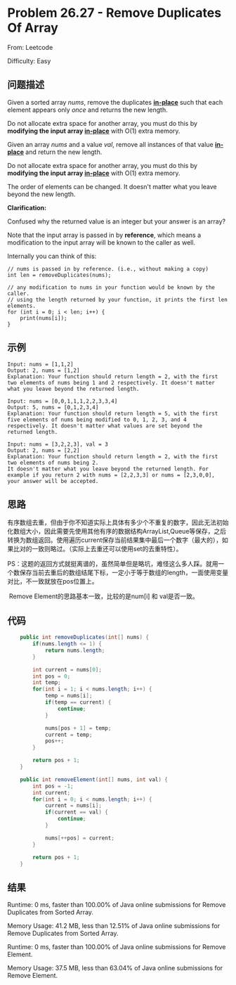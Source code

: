# Problem 26.27 - Remove Duplicates Of Array

From: Leetcode

Difficulty: Easy



## 问题描述

Given a sorted array *nums*, remove the duplicates [**in-place**](https://en.wikipedia.org/wiki/In-place_algorithm) such that each element appears only *once* and returns the new length.

Do not allocate extra space for another array, you must do this by **modifying the input array [in-place](https://en.wikipedia.org/wiki/In-place_algorithm)** with O(1) extra memory.



Given an array *nums* and a value *val*, remove all instances of that value [**in-place**](https://en.wikipedia.org/wiki/In-place_algorithm) and return the new length.

Do not allocate extra space for another array, you must do this by **modifying the input array [in-place](https://en.wikipedia.org/wiki/In-place_algorithm)** with O(1) extra memory.

The order of elements can be changed. It doesn't matter what you leave beyond the new length.



**Clarification:**

Confused why the returned value is an integer but your answer is an array?

Note that the input array is passed in by **reference**, which means a modification to the input array will be known to the caller as well.

Internally you can think of this:

```
// nums is passed in by reference. (i.e., without making a copy)
int len = removeDuplicates(nums);

// any modification to nums in your function would be known by the caller.
// using the length returned by your function, it prints the first len elements.
for (int i = 0; i < len; i++) {
    print(nums[i]);
}
```



## 示例

```
Input: nums = [1,1,2]
Output: 2, nums = [1,2]
Explanation: Your function should return length = 2, with the first two elements of nums being 1 and 2 respectively. It doesn't matter what you leave beyond the returned length.
```

```
Input: nums = [0,0,1,1,1,2,2,3,3,4]
Output: 5, nums = [0,1,2,3,4]
Explanation: Your function should return length = 5, with the first five elements of nums being modified to 0, 1, 2, 3, and 4 respectively. It doesn't matter what values are set beyond the returned length.
```



```
Input: nums = [3,2,2,3], val = 3
Output: 2, nums = [2,2]
Explanation: Your function should return length = 2, with the first two elements of nums being 2.
It doesn't matter what you leave beyond the returned length. For example if you return 2 with nums = [2,2,3,3] or nums = [2,3,0,0], your answer will be accepted.
```



## 思路

​	有序数组去重，但由于你不知道实际上具体有多少个不重复的数字，因此无法初始化数组大小，因此需要先使用其他有序的数据结构ArrayList,Queue等保存，之后转换为数组返回。使用遍历current保存当前结果集中最后一个数字（最大的），如果比对的一致则略过。（实际上去重还可以使用set的去重特性）。

PS：这题的返回方式就挺离谱的，虽然简单但是略坑，难怪这么多人踩。就用一个数保存当前去重后的数组结尾下标，一定小于等于数组的length，一面使用变量对比，不一致就放在pos位置上。



​	Remove Element的思路基本一致，比较的是num[i] 和 val是否一致。

## 代码

```java
    public int removeDuplicates(int[] nums) {
        if(nums.length <= 1) {
            return nums.length;
        }

        int current = nums[0];
        int pos = 0;
        int temp;
        for(int i = 1; i < nums.length; i++) {
            temp = nums[i];
            if(temp == current) {
                continue;
            }

            nums[pos + 1] = temp;
            current = temp;
            pos++;
        }

        return pos + 1;
    }

	public int removeElement(int[] nums, int val) {
        int pos = -1;
        int current;
        for(int i = 0; i < nums.length; i++) {
            current = nums[i];
            if(current == val) {
                continue;
            }

            nums[++pos] = current;
        }

        return pos + 1;
    }
```



## 结果

Runtime: 0 ms, faster than 100.00% of Java online submissions for Remove Duplicates from Sorted Array.

Memory Usage: 41.2 MB, less than 12.51% of Java online submissions for Remove Duplicates from Sorted Array.



Runtime: 0 ms, faster than 100.00% of Java online submissions for Remove Element.

Memory Usage: 37.5 MB, less than 63.04% of Java online submissions for Remove Element.